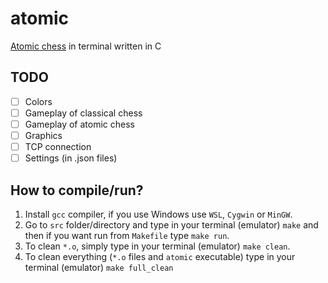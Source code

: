 # atomic
[Atomic chess]() in terminal written in C

## TODO
- [ ] Colors
- [ ] Gameplay of classical chess
- [ ] Gameplay of atomic chess
- [ ] Graphics
- [ ] TCP connection
- [ ] Settings (in .json files)

## How to compile/run?
1. Install `gcc` compiler, if you use Windows use `WSL`, `Cygwin` or `MinGW`.
2. Go to `src` folder/directory and type in your terminal (emulator) `make` and then if you want run from `Makefile` type `make run`.
3. To clean `*.o`, simply type in your terminal (emulator) `make clean`.
4. To clean everything (`*.o` files and `atomic` executable) type in your terminal (emulator) `make full_clean`
